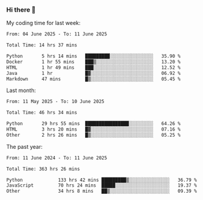 ### Hi there 👋

My coding time for last week:

<!--START_SECTION:week-->

```txt
From: 04 June 2025 - To: 11 June 2025

Total Time: 14 hrs 37 mins

Python       5 hrs 14 mins   █████████░░░░░░░░░░░░░░░░   35.90 %
Docker       1 hr 55 mins    ███▒░░░░░░░░░░░░░░░░░░░░░   13.20 %
HTML         1 hr 49 mins    ███░░░░░░░░░░░░░░░░░░░░░░   12.52 %
Java         1 hr            █▓░░░░░░░░░░░░░░░░░░░░░░░   06.92 %
Markdown     47 mins         █▒░░░░░░░░░░░░░░░░░░░░░░░   05.45 %
```

<!--END_SECTION:week-->

Last month:

<!--START_SECTION:month-->

```txt
From: 11 May 2025 - To: 10 June 2025

Total Time: 46 hrs 34 mins

Python       29 hrs 55 mins  ████████████████░░░░░░░░░   64.26 %
HTML         3 hrs 20 mins   █▓░░░░░░░░░░░░░░░░░░░░░░░   07.16 %
Other        2 hrs 26 mins   █▒░░░░░░░░░░░░░░░░░░░░░░░   05.25 %
```

<!--END_SECTION:month-->

The past year:

<!--START_SECTION:year-->

```txt
From: 11 June 2024 - To: 11 June 2025

Total Time: 363 hrs 26 mins

Python             133 hrs 42 mins █████████▒░░░░░░░░░░░░░░░   36.79 %
JavaScript         70 hrs 24 mins  █████░░░░░░░░░░░░░░░░░░░░   19.37 %
Other              34 hrs 8 mins   ██▒░░░░░░░░░░░░░░░░░░░░░░   09.39 %
```

<!--END_SECTION:year-->
